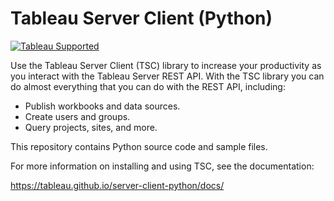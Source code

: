 # Tableau Server Client (Python)
[![Tableau Supported](https://img.shields.io/badge/Support%20Level-Tableau%20Supported-53bd92.svg)](https://www.tableau.com/support-levels-it-and-developer-tools)

Use the Tableau Server Client (TSC) library to increase your productivity as you interact with the Tableau Server REST API. With the TSC library you can do almost everything that you can do with the REST API, including:

* Publish workbooks and data sources.
* Create users and groups.
* Query projects, sites, and more.

This repository contains Python source code and sample files.

For more information on installing and using TSC, see the documentation:

<https://tableau.github.io/server-client-python/docs/>
